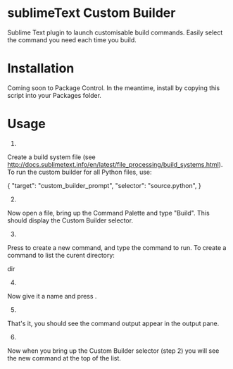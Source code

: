 sublimeText Custom Builder
======================

Sublime Text plugin to launch customisable build commands. Easily select the command you need each time you build.

Installation
============

Coming soon to Package Control. In the meantime, install by copying this script into your Packages folder.

Usage
=====

1. 
Create a build system file (see http://docs.sublimetext.info/en/latest/file_processing/build_systems.html).
To run the custom builder for all Python files, use:

   {
       "target": "custom_builder_prompt",
       "selector": "source.python",
   }

2.
Now open a file, bring up the Command Palette and type "Build". This should display the Custom Builder selector.

3.
Press <Enter> to create a new command, and type the command to run.
To create a command to list the curent directory:
   
   dir

4.   
Now give it a name and press <Enter>.

5.
That's it, you should see the command output appear in the output pane.

6.
Now when you bring up the Custom Builder selector (step 2) you will see the new command at the top of the list.
